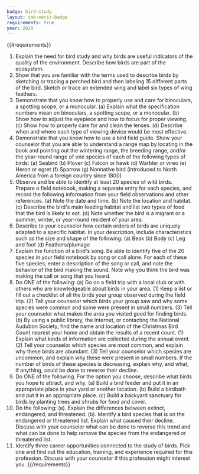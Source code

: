 ```yaml
---
badge: bird-study
layout: smb-merit-badge
requirements: true
year: 2020
---
```


{{#requirements}}
1. Explain the need for bird study and why birds are useful indicators of the quality of the environment. Describe how birds are part of the ecosystem.
2. Show that you are familiar with the terms used to describe birds by sketching or tracing a perched bird and then labeling 15 different parts of the bird. Sketch or trace an extended wing and label six types of wing feathers.
3. Demonstrate that you know how to properly use and care for binoculars, a spotting scope, or a monocular.
    (a) Explain what the specification numbers mean on binoculars, a spotting scope, or a monocular.
    (b) Show how to adjust the eyepiece and how to focus for proper viewing.
    (c) Show how to properly care for and clean the lenses.
    (d) Describe when and where each type of viewing device would be most effective.
4. Demonstrate that you know how to use a bird field guide. Show your counselor that you are able to understand a range map by locating in the book and pointing out the wintering range, the breeding range, and/or the year-round range of one species of each of the following types of birds:
    (a) Seabird
    (b) Plover
    (c) Falcon or hawk
    (d) Warbler or vireo
    (e) Heron or egret
    (f) Sparrow
    (g) Nonnative bird (introduced to North America from a foreign country since 1800)
5. Observe and be able to identify at least 20 species of wild birds. Prepare a field notebook, making a separate entry for each species, and record the following information from your field observations and other references.
    (a) Note the date and time.
    (b) Note the location and habitat.
    (c) Describe the bird's main feeding habitat and list two types of food that the bird is likely to eat.
    (d) Note whether the bird is a migrant or a summer, winter, or year-round resident of your area.
6. Describe to your counselor how certain orders of birds are uniquely adapted to a specific habitat. In your description, include characteristics such as the size and shape of the following:
    (a) Beak
    (b) Body
    (c) Leg and foot
    (d) Feathers/plumage
7. Explain the function of a bird's song. Be able to identify five of the 20 species in your field notebook by song or call alone. For each of these five species, enter a description of the song or call, and note the behavior of the bird making the sound. Note why you think the bird was making the call or song that you heard.
8. Do ONE of the following:
    (a) Go on a field trip with a local club or with others who are knowledgeable about birds in your area.
        (1) Keep a list or fill out a checklist of all the birds your group observed during the field trip.
        (2) Tell your counselor which birds your group saw and why some species were common and some were present in small numbers.
        (3) Tell your counselor what makes the area you visited good for finding birds.
    (b) By using a public library, the Internet, or contacting the National Audubon Society, find the name and location of the Christmas Bird Count nearest your home and obtain the results of a recent count.
        (1) Explain what kinds of information are collected during the annual event.
        (2) Tell your counselor which species are most common, and explain why these birds are abundant.
        (3) Tell your counselor which species are uncommon, and explain why these were present in small numbers. If the number of birds of these species is decreasing, explain why, and what, if anything, could be done to reverse their decline.
9. Do ONE of the following. For the option you choose, describe what birds you hope to attract, and why.
    (a) Build a bird feeder and put it in an appropriate place in your yard or another location.
    (b) Build a birdbath and put it in an appropriate place.
    (c) Build a backyard sanctuary for birds by planting trees and shrubs for food and cover.
10. Do the following:
    (a). Explain the differences between extinct, endangered, and threatened.
    (b). Identify a bird species that is on the endangered or threatened list. Explain what caused their decline. Discuss with your counselor what can be done to reverse this trend and what can be done to help remove the species from the endangered or threatened list.
11. Identify three career opportunities connected to the study of birds. Pick one and find out the education, training, and experience required for this profession. Discuss with your counselor if this profession might interest you.
{{/requirements}}
